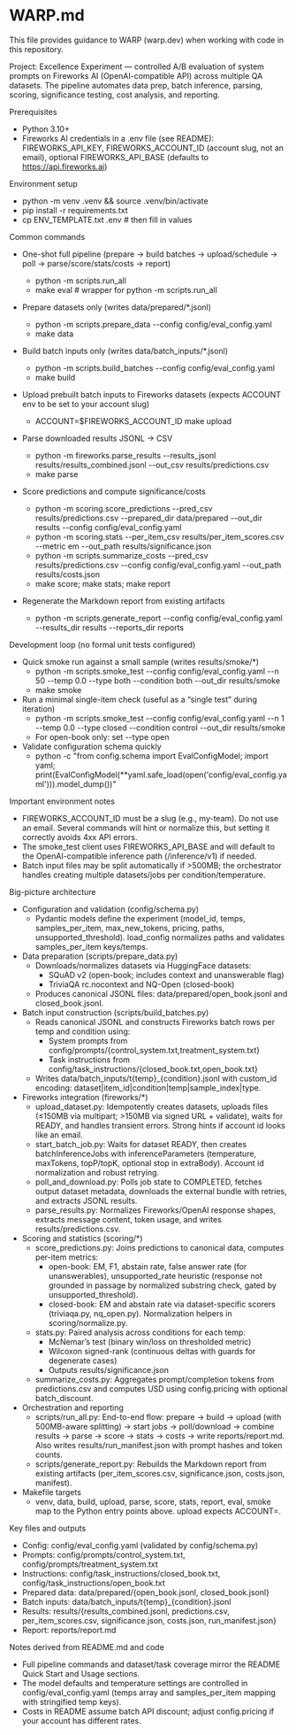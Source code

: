 # WARP.md

This file provides guidance to WARP (warp.dev) when working with code in this repository.

Project: Excellence Experiment — controlled A/B evaluation of system prompts on Fireworks AI (OpenAI-compatible API) across multiple QA datasets. The pipeline automates data prep, batch inference, parsing, scoring, significance testing, cost analysis, and reporting.

Prerequisites
- Python 3.10+
- Fireworks AI credentials in a .env file (see README): FIREWORKS_API_KEY, FIREWORKS_ACCOUNT_ID (account slug, not an email), optional FIREWORKS_API_BASE (defaults to https://api.fireworks.ai)

Environment setup
- python -m venv .venv && source .venv/bin/activate
- pip install -r requirements.txt
- cp ENV_TEMPLATE.txt .env  # then fill in values

Common commands
- One-shot full pipeline (prepare → build batches → upload/schedule → poll → parse/score/stats/costs → report)
  - python -m scripts.run_all
  - make eval  # wrapper for python -m scripts.run_all

- Prepare datasets only (writes data/prepared/*.jsonl)
  - python -m scripts.prepare_data --config config/eval_config.yaml
  - make data

- Build batch inputs only (writes data/batch_inputs/*.jsonl)
  - python -m scripts.build_batches --config config/eval_config.yaml
  - make build

- Upload prebuilt batch inputs to Fireworks datasets (expects ACCOUNT env to be set to your account slug)
  - ACCOUNT=$FIREWORKS_ACCOUNT_ID make upload

- Parse downloaded results JSONL → CSV
  - python -m fireworks.parse_results --results_jsonl results/results_combined.jsonl --out_csv results/predictions.csv
  - make parse

- Score predictions and compute significance/costs
  - python -m scoring.score_predictions --pred_csv results/predictions.csv --prepared_dir data/prepared --out_dir results --config config/eval_config.yaml
  - python -m scoring.stats --per_item_csv results/per_item_scores.csv --metric em --out_path results/significance.json
  - python -m scripts.summarize_costs --pred_csv results/predictions.csv --config config/eval_config.yaml --out_path results/costs.json
  - make score; make stats; make report

- Regenerate the Markdown report from existing artifacts
  - python -m scripts.generate_report --config config/eval_config.yaml --results_dir results --reports_dir reports

Development loop (no formal unit tests configured)
- Quick smoke run against a small sample (writes results/smoke/*)
  - python -m scripts.smoke_test --config config/eval_config.yaml --n 50 --temp 0.0 --type both --condition both --out_dir results/smoke
  - make smoke
- Run a minimal single-item check (useful as a “single test” during iteration)
  - python -m scripts.smoke_test --config config/eval_config.yaml --n 1 --temp 0.0 --type closed --condition control --out_dir results/smoke
  - For open-book only: set --type open
- Validate configuration schema quickly
  - python -c "from config.schema import EvalConfigModel; import yaml; print(EvalConfigModel(**yaml.safe_load(open('config/eval_config.yaml'))).model_dump())"

Important environment notes
- FIREWORKS_ACCOUNT_ID must be a slug (e.g., my-team). Do not use an email. Several commands will hint or normalize this, but setting it correctly avoids 4xx API errors.
- The smoke_test client uses FIREWORKS_API_BASE and will default to the OpenAI-compatible inference path (/inference/v1) if needed.
- Batch input files may be split automatically if >500MB; the orchestrator handles creating multiple datasets/jobs per condition/temperature.

Big-picture architecture
- Configuration and validation (config/schema.py)
  - Pydantic models define the experiment (model_id, temps, samples_per_item, max_new_tokens, pricing, paths, unsupported_threshold). load_config normalizes paths and validates samples_per_item keys/temps.
- Data preparation (scripts/prepare_data.py)
  - Downloads/normalizes datasets via HuggingFace datasets:
    - SQuAD v2 (open-book; includes context and unanswerable flag)
    - TriviaQA rc.nocontext and NQ-Open (closed-book)
  - Produces canonical JSONL files: data/prepared/open_book.jsonl and closed_book.jsonl.
- Batch input construction (scripts/build_batches.py)
  - Reads canonical JSONL and constructs Fireworks batch rows per temp and condition using:
    - System prompts from config/prompts/{control_system.txt,treatment_system.txt}
    - Task instructions from config/task_instructions/{closed_book.txt,open_book.txt}
  - Writes data/batch_inputs/t{temp}_{condition}.jsonl with custom_id encoding: dataset|item_id|condition|temp|sample_index|type.
- Fireworks integration (fireworks/*)
  - upload_dataset.py: Idempotently creates datasets, uploads files (≤150MB via multipart; >150MB via signed URL + validate), waits for READY, and handles transient errors. Strong hints if account id looks like an email.
  - start_batch_job.py: Waits for dataset READY, then creates batchInferenceJobs with inferenceParameters (temperature, maxTokens, topP/topK, optional stop in extraBody). Account id normalization and robust retrying.
  - poll_and_download.py: Polls job state to COMPLETED, fetches output dataset metadata, downloads the external bundle with retries, and extracts JSONL results.
  - parse_results.py: Normalizes Fireworks/OpenAI response shapes, extracts message content, token usage, and writes results/predictions.csv.
- Scoring and statistics (scoring/*)
  - score_predictions.py: Joins predictions to canonical data, computes per-item metrics:
    - open-book: EM, F1, abstain rate, false answer rate (for unanswerables), unsupported_rate heuristic (response not grounded in passage by normalized substring check, gated by unsupported_threshold).
    - closed-book: EM and abstain rate via dataset-specific scorers (triviaqa.py, nq_open.py). Normalization helpers in scoring/normalize.py.
  - stats.py: Paired analysis across conditions for each temp:
    - McNemar’s test (binary win/loss on thresholded metric)
    - Wilcoxon signed-rank (continuous deltas with guards for degenerate cases)
    - Outputs results/significance.json
  - summarize_costs.py: Aggregates prompt/completion tokens from predictions.csv and computes USD using config.pricing with optional batch_discount.
- Orchestration and reporting
  - scripts/run_all.py: End-to-end flow: prepare → build → upload (with 500MB-aware splitting) → start jobs → poll/download → combine results → parse → score → stats → costs → write reports/report.md. Also writes results/run_manifest.json with prompt hashes and token counts.
  - scripts/generate_report.py: Rebuilds the Markdown report from existing artifacts (per_item_scores.csv, significance.json, costs.json, manifest).
- Makefile targets
  - venv, data, build, upload, parse, score, stats, report, eval, smoke map to the Python entry points above. upload expects ACCOUNT=<slug>.

Key files and outputs
- Config: config/eval_config.yaml (validated by config/schema.py)
- Prompts: config/prompts/control_system.txt, config/prompts/treatment_system.txt
- Instructions: config/task_instructions/closed_book.txt, config/task_instructions/open_book.txt
- Prepared data: data/prepared/{open_book.jsonl, closed_book.jsonl}
- Batch inputs: data/batch_inputs/t{temp}_{condition}.jsonl
- Results: results/{results_combined.jsonl, predictions.csv, per_item_scores.csv, significance.json, costs.json, run_manifest.json}
- Report: reports/report.md

Notes derived from README.md and code
- Full pipeline commands and dataset/task coverage mirror the README Quick Start and Usage sections.
- The model defaults and temperature settings are controlled in config/eval_config.yaml (temps array and samples_per_item mapping with stringified temp keys).
- Costs in README assume batch API discount; adjust config.pricing if your account has different rates.

